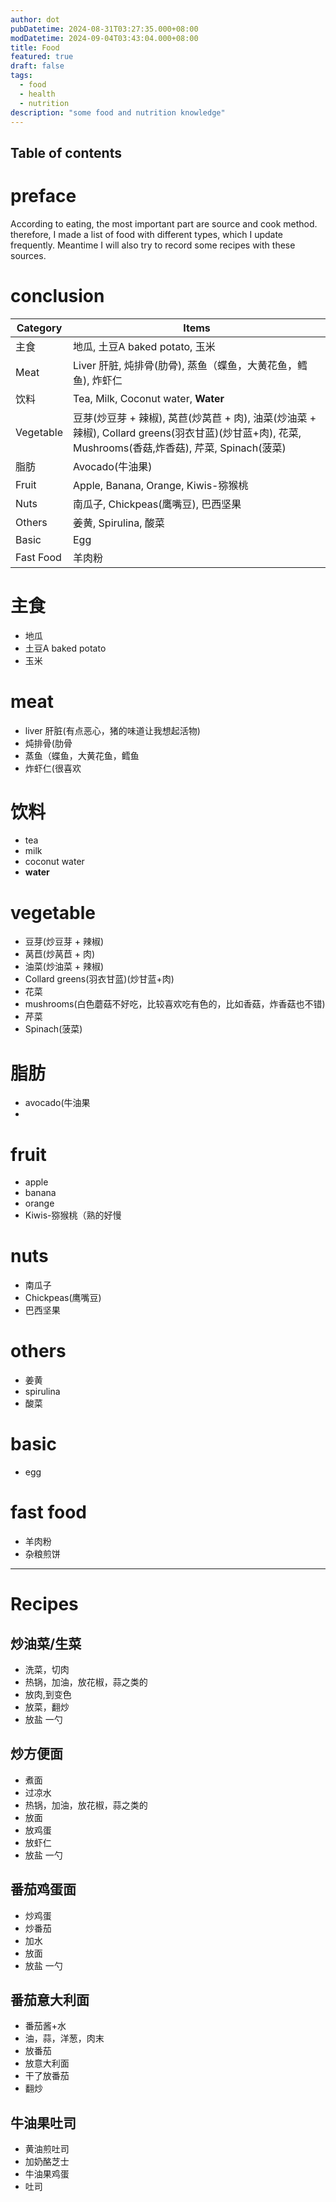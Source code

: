 ```yaml
---
author: dot
pubDatetime: 2024-08-31T03:27:35.000+08:00
modDatetime: 2024-09-04T03:43:04.000+08:00
title: Food
featured: true
draft: false
tags:
  - food
  - health
  - nutrition
description: "some food and nutrition knowledge"
---
```


## Table of contents

# preface

According to eating, the most important part are source and cook method. therefore, I made a list of food with different types, which I update frequently. Meantime I will also try to record some recipes with these sources.

# conclusion

| Category  | Items                                                                                                                                               |
| --------- | --------------------------------------------------------------------------------------------------------------------------------------------------- |
| 主食      | 地瓜, 土豆A baked potato, 玉米                                                                                                                      |
| Meat      | Liver 肝脏, 炖排骨(肋骨), 蒸鱼（蝶鱼，大黄花鱼，鳕鱼), 炸虾仁                                                                                       |
| 饮料      | Tea, Milk, Coconut water, **Water**                                                                                                                 |
| Vegetable | 豆芽(炒豆芽 + 辣椒), 莴苣(炒莴苣 + 肉), 油菜(炒油菜 + 辣椒), Collard greens(羽衣甘蓝)(炒甘蓝+肉), 花菜, Mushrooms(香菇,炸香菇), 芹菜, Spinach(菠菜) |
| 脂肪      | Avocado(牛油果)                                                                                                                                     |
| Fruit     | Apple, Banana, Orange, Kiwis-猕猴桃                                                                                                                 |
| Nuts      | 南瓜子, Chickpeas(鹰嘴豆), 巴西坚果                                                                                                                 |
| Others    | 姜黄, Spirulina, 酸菜                                                                                                                               |
| Basic     | Egg                                                                                                                                                 |
| Fast Food | 羊肉粉                                                                                                                                              |

# 主食

- 地瓜
- 土豆A baked potato
- 玉米

# meat

- liver 肝脏(有点恶心，猪的味道让我想起活物)
- 炖排骨(肋骨
- 蒸鱼（蝶鱼，大黄花鱼，鳕鱼
- 炸虾仁(很喜欢

# 饮料

- tea
- milk
- coconut water
- **water**

# vegetable

- 豆芽(炒豆芽 + 辣椒)
- 莴苣(炒莴苣 + 肉)
- 油菜(炒油菜 + 辣椒)
- Collard greens(羽衣甘蓝)(炒甘蓝+肉)
- 花菜
- mushrooms(白色蘑菇不好吃，比较喜欢吃有色的，比如香菇，炸香菇也不错)
- 芹菜
- Spinach(菠菜)

# 脂肪

- avocado(牛油果
-

# fruit

- apple
- banana
- orange
- Kiwis-猕猴桃（熟的好慢

# nuts

- 南瓜子
- Chickpeas(鹰嘴豆)
- 巴西坚果

# others

- 姜黄
- spirulina
- 酸菜

# basic

- egg

# fast food

- 羊肉粉
- 杂粮煎饼

---

# Recipes

## 炒油菜/生菜

- 洗菜，切肉
- 热锅，加油，放花椒，蒜之类的
- 放肉,到变色
- 放菜，翻炒
- 放盐 一勺

## 炒方便面

- 煮面
- 过凉水
- 热锅，加油，放花椒，蒜之类的
- 放面
- 放鸡蛋
- 放虾仁
- 放盐 一勺

## 番茄鸡蛋面

- 炒鸡蛋
- 炒番茄
- 加水
- 放面
- 放盐 一勺

## 番茄意大利面

- 番茄酱+水
- 油，蒜，洋葱，肉末
- 放番茄
- 放意大利面
- 干了放番茄
- 翻炒

## 牛油果吐司

- 黄油煎吐司
- 加奶酪芝士
- 牛油果鸡蛋
- 吐司
